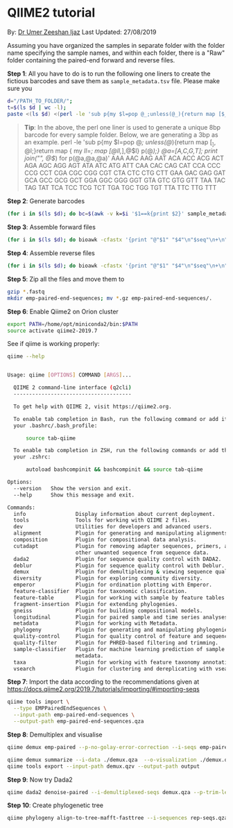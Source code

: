 # QIIME2 tutorial
By:
[Dr Umer Zeeshan Ijaz][http://userweb.eng.gla.ac.uk/umer.ijaz] Last Updated: 27/08/2019

Assuming you have organized the samples in separate folder with the folder name specifying the sample names, and within each folder, there is a "Raw" folder containing the paired-end forward and reverse files. 


**Step 1**: All you have to do is to run the following one liners to create the fictious barcodes and save them as `sample_metadata.tsv` file. Please make sure you 


```bash
d="/PATH_TO_FOLDER/"; 
t=$(ls $d | wc -l);
paste <(ls $d) <(perl -le 'sub p{my $l=pop @_;unless(@_){return map [$_],@$l;}return map { my $ll=$_; map [@$ll,$_],@$l} p(@_);} @a=[A,C,G,T]; print join("", @$_) for p(@a,@a,@a,@a,@a,@a,@a,@a);' | awk -v k=$t 'NR<=k{print}') | awk 'BEGIN{print "sample-id\tbarcode-sequence\n#q2:types\tcategorical"}1' > sample_metadata.tsv
```


> **Tip**: In the above, the perl one liner is used to generate a unique 8bp barcode for every sample folder. Below, we are generating a 3bp as an example.
perl -le 'sub p{my $l=pop @_; unless(@_){return map [$_],@$l;}return map { my $ll=$_; map [@$ll,$_],@$l} p(@_);} @a=[A,C,G,T]; print join("", @$_) for p(@a,@a,@a)'
AAA
AAC
AAG
AAT
ACA
ACC
ACG
ACT
AGA
AGC
AGG
AGT
ATA
ATC
ATG
ATT
CAA
CAC
CAG
CAT
CCA
CCC
CCG
CCT
CGA
CGC
CGG
CGT
CTA
CTC
CTG
CTT
GAA
GAC
GAG
GAT
GCA
GCC
GCG
GCT
GGA
GGC
GGG
GGT
GTA
GTC
GTG
GTT
TAA
TAC
TAG
TAT
TCA
TCC
TCG
TCT
TGA
TGC
TGG
TGT
TTA
TTC
TTG
TTT





**Step 2**: Generate barcodes
```bash
(for i in $(ls $d); do bc=$(awk -v k=$i '$1==k{print $2}' sample_metadata.tsv); bioawk -cfastx -v k=$bc '{print "@"$1" "$4"\n"k"\n+";for(i=0;i< length(k);i++){printf "#"};printf "\n"}' $d/$i/Raw/*_R1.fastq ; done) > barcodes.fastq
```


**Step 3**: Assemble forward files
```bash
(for i in $(ls $d); do bioawk -cfastx '{print "@"$1" "$4"\n"$seq"\n+\n"$qual}' $d/$i/Raw/*_R1.fastq ; done) > forward.fastq
```

**Step 4**: Assemble reverse files
```bash
(for i in $(ls $d); do bioawk -cfastx '{print "@"$1" "$4"\n"$seq"\n+\n"$qual}' $d/$i/Raw/*_R2.fastq ; done) > reverse.fastq
```

**Step 5**: Zip all the files and move them to
```bash
gzip *.fastq
mkdir emp-paired-end-sequences; mv *.gz emp-paired-end-sequences/.
```

**Step 6**: Enable Qiime2 on Orion cluster
```bash
export PATH=/home/opt/miniconda2/bin:$PATH
source activate qiime2-2019.7
```

See if qiime is working properly:
```bash
qiime --help


Usage: qiime [OPTIONS] COMMAND [ARGS]...

  QIIME 2 command-line interface (q2cli)
  --------------------------------------

  To get help with QIIME 2, visit https://qiime2.org.

  To enable tab completion in Bash, run the following command or add it to
  your .bashrc/.bash_profile:

      source tab-qiime

  To enable tab completion in ZSH, run the following commands or add them to
  your .zshrc:

      autoload bashcompinit && bashcompinit && source tab-qiime

Options:
  --version   Show the version and exit.
  --help      Show this message and exit.

Commands:
  info                Display information about current deployment.
  tools               Tools for working with QIIME 2 files.
  dev                 Utilities for developers and advanced users.
  alignment           Plugin for generating and manipulating alignments.
  composition         Plugin for compositional data analysis.
  cutadapt            Plugin for removing adapter sequences, primers, and
                      other unwanted sequence from sequence data.
  dada2               Plugin for sequence quality control with DADA2.
  deblur              Plugin for sequence quality control with Deblur.
  demux               Plugin for demultiplexing & viewing sequence quality.
  diversity           Plugin for exploring community diversity.
  emperor             Plugin for ordination plotting with Emperor.
  feature-classifier  Plugin for taxonomic classification.
  feature-table       Plugin for working with sample by feature tables.
  fragment-insertion  Plugin for extending phylogenies.
  gneiss              Plugin for building compositional models.
  longitudinal        Plugin for paired sample and time series analyses.
  metadata            Plugin for working with Metadata.
  phylogeny           Plugin for generating and manipulating phylogenies.
  quality-control     Plugin for quality control of feature and sequence data.
  quality-filter      Plugin for PHRED-based filtering and trimming.
  sample-classifier   Plugin for machine learning prediction of sample
                      metadata.
  taxa                Plugin for working with feature taxonomy annotations.
  vsearch             Plugin for clustering and dereplicating with vsearch.
```

**Step 7**: Import the data according to the recommendations given at https://docs.qiime2.org/2019.7/tutorials/importing/#importing-seqs

```bash
qiime tools import \
  --type EMPPairedEndSequences \
  --input-path emp-paired-end-sequences \
  --output-path emp-paired-end-sequences.qza
```

**Step 8**: Demultiplex and visualise 

```bash
qiime demux emp-paired --p-no-golay-error-correction --i-seqs emp-paired-end-sequences.qza --m-barcodes-file sample_metadata.tsv --m-barcodes-column barcode-sequence --o-per-sample-sequences demux.qza --o-error-correction-details demux-details.qza
```

```bash
qiime demux summarize --i-data ./demux.qza  --o-visualization ./demux.qzv
qiime tools export --input-path demux.qzv --output-path output
```

**Step 9**: Now try Dada2

```bash
qiime dada2 denoise-paired --i-demultiplexed-seqs demux.qza --p-trim-left-f 0 --p-trim-left-r 0 --p-trunc-len-f 240 --p-trunc-len-r 200 --p-n-threads 0 --o-table table.qza --o-representative-sequences rep-seqs.qza --o-denoising-stats denoising-stats.qza --verbose
```

**Step 10**: Create phylogenetic tree
```bash
qiime phylogeny align-to-tree-mafft-fasttree --i-sequences rep-seqs.qza --o-alignment aligned-rep-seqs.qza --o-masked-alignment masked-aligned-rep-seqs.qza --p-n-threads 0 --o-tree unrooted-tree.qza --o-rooted-tree rooted-tree.qza
```
[http://userweb.eng.gla.ac.uk/umer.ijaz]: http://userweb.eng.gla.ac.uk/umer.ijaz "Dr Umer Zeeshan Ijaz"

